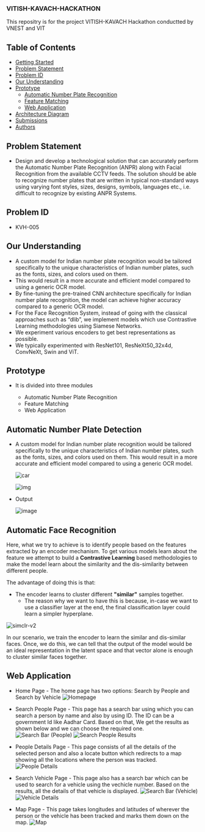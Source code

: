 ### VITISH-KAVACH-HACKATHON
This repositry is for the project VITISH-KAVACH Hackathon conductted by VNEST and VIT
## Table of Contents
- [Getting Started](#getting-started)
- [Problem Statement](#problem-statement)
- [Problem ID](#problem-id)
- [Our Understanding](#our-understanding)
- [Prototype](#prototype)
    - [Automatic Number Plate Recognition](#automatic-number-plate-recognition)
    - [Feature Matching](#feature-matching)
    - [Web Application](#web-application)     
- [Architecture Diagram](#architecture-diagram)
- [Submissions](#submissions)
- [Authors](#authors)

## Problem Statement
 - Design and develop a technological solution that can accurately perform the Automatic Number Plate Recognition (ANPR) along with Facial Recognition from the available CCTV feeds. The solution should be able to recognize number plates that are written in typical non-standard ways using varying font styles, sizes, designs, symbols, languages etc., i.e. difficult to recognize by existing ANPR Systems.

## Problem ID
 - KVH-005 
 
 ## Our Understanding
 - A custom model for Indian number plate recognition would be tailored specifically to the unique characteristics of Indian number plates, such as the fonts, sizes, and colors used on them. 
- This would result in a more accurate and efficient model compared to using a generic OCR model. 
- By fine-tuning the pre-trained CNN architecture specifically for Indian number plate recognition, the model can achieve higher accuracy compared to a generic OCR model. 
- For the Face Recognition System, instead of going with the classical approaches such as “dlib”, we implement models which use Contrastive Learning methodologies using Siamese Networks.
- We experiment various encoders to get best representations as possible. 
- We typically experimented with ResNet101, ResNeXt50_32x4d, ConvNeXt, Swin and ViT.
 
 ## Prototype
 - It is divided into three modules

   - Automatic Number Plate Recognition
   - Feature Matching
   - Web Application

## Automatic Number Plate Detection
- A custom model for Indian number plate recognition would be tailored specifically to the unique characteristics of Indian number plates, such as the fonts, sizes, and colors used on them. This would result in a more accurate and efficient model compared to using a generic OCR model.
   
   ![car](https://user-images.githubusercontent.com/50861092/227682124-9a500d1f-62ca-4bac-be29-d0b80e58207b.jpg)

   ![img](https://user-images.githubusercontent.com/50861092/227682145-87a1037a-0080-4276-95f4-002ec50f52b9.jpg)
   
- Output


   ![image](https://user-images.githubusercontent.com/50861092/227682152-e449b0f6-e7a7-4cc5-9649-52d295c2a2aa.png)

## Automatic Face Recognition
Here, what we try to achieve is to identify people based on the features extracted by an encoder mechanism. To get various models learn about the feature we attempt to build a __Contrastive Learning__ based methodologies to make the model learn about the similarity and the dis-similarity between different people.

The advantage of doing this is that:
- The encoder learns to cluster different __"similar"__ samples together.
    - The reason why we want to have this is because, in-case we want to use a classifier layer at the end, the final classification layer could learn a simpler hyperplane.

![simclr-v2](https://miro.medium.com/v2/resize:fit:1000/format:webp/1*uJNFn4zT3U3wNZqFsQgoiA.jpeg)

In our scenario, we train the encoder to learn the similar and dis-similar faces. Once, we do this, we can tell that the output of the model would be an ideal representation in the latent space and that vector alone is enough to cluster similar faces together.

## Web Application
- Home Page - The home page has two options: Search by People and Search by Vehicle
![Homepage](https://user-images.githubusercontent.com/50861092/227689594-f85b62c2-ef85-4e72-b8a3-5161e83adfcd.jpg)

- Search People Page - This page has a search bar using which you can search a person by name and also by using ID. The ID can be a government Id like Aadhar Card. Based on that, We get the results as shown below and we can choose the required one.
![Search Bar (People)](https://user-images.githubusercontent.com/50861092/227689751-afd93e62-1eb0-40e1-a06d-1d941ec5e4f5.jpg)
![Search People Results](https://user-images.githubusercontent.com/50861092/227689791-6e1996cd-2340-4b29-8183-eff62538f880.jpg)

- People Details Page - This page consists of all the details of the selected person and also a locate button which redirects to a map showing all the locations where the person was tracked.
![People Details](https://user-images.githubusercontent.com/50861092/227689873-8c0ebede-045f-420e-aa86-79da54791839.jpg)

- Search Vehicle Page - This page also has a search bar which can be used to search for a vehicle using the vechicle number. Based on the results, all the details of that vehicle is displayed.
![Search Bar (Vehicle)](https://user-images.githubusercontent.com/50861092/227689953-a89825f0-7b18-4ec4-9af0-f776ea4a6ae1.jpg)
![Vehicle Details](https://user-images.githubusercontent.com/50861092/227689946-e77c3d31-aaa5-42d0-9ebc-9c6a49a92783.jpg)

- Map Page - This page takes longitudes and latitudes of wherever the person or the vehicle has been tracked and marks them down on the map.
![Map](https://user-images.githubusercontent.com/50861092/227690089-b6326be6-cb5e-4bbe-a01e-a36fa51e2bd7.jpg)
